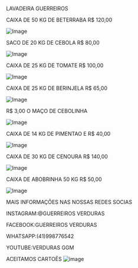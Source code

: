 
LAVADEIRA GUERREIROS 

CAIXA DE 50 KG DE BETERRABA R$ 120,00







![Image](https://user-images.githubusercontent.com/114024348/193336179-40092bcf-e29a-4dce-9537-1ece9c89b2de.png)


SACO DE 20 KG DE CEBOLA R$ 80,00











![Image](https://user-images.githubusercontent.com/114024348/193335359-2eed455f-7bbf-43e1-a9c1-24894dfd8cce.png)


CAIXA DE 25 KG DE TOMATE R$ 100,00









![Image](https://user-images.githubusercontent.com/114024348/193335466-3f8943c2-2568-4fef-be4f-f4668f524be3.png)



CAIXA DE 25 KG DE BERINJELA R$ 65,00






![Image](https://user-images.githubusercontent.com/114024348/193336039-3c5dfa53-d88c-4a67-8025-be0b0d56ca84.png)


R$ 3,00 O MAÇO DE CEBOLINHA






![Image](https://user-images.githubusercontent.com/114024348/193336749-e61e4bf8-98ff-49de-8cff-7ef921f218dc.png)


CAIXA DE 14 KG DE PIMENTAO E R$ 40,00







![Image](https://user-images.githubusercontent.com/114024348/193337157-6accc43c-77dd-41f9-952c-ef856af1b142.png)


CAIXA DE 30 KG DE CENOURA R$ 140,00







![Image](https://user-images.githubusercontent.com/114024348/193338080-6d352c25-5af6-4d62-a2f7-bdf3320c0dc3.png)


CAIXA DE ABOBRINHA 50 KG R$ 50,00







![Image](https://user-images.githubusercontent.com/114024348/193338892-02709433-8dc1-4d5a-9fa3-75da6248347f.png)



MAIS INFORMAÇÕES NAS NOSSAS REDES SOCIAS

INSTAGRAM:@GUERREIROS VERDURAS

FACEBOOK:GUERREIROS VERDURAS

WHATSAPP:(41)998776542

YOUTUBE:VERDURAS GGM

ACEITAMOS CARTOẼS
![image](https://user-images.githubusercontent.com/114024348/203389212-0349f2d0-6deb-4cc4-b8eb-a71701bdbddf.png)




























































